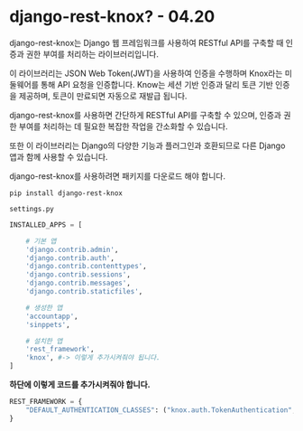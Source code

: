 # django-rest-knox? - 04.20

django-rest-knox는 Django 웹 프레임워크를 사용하여 RESTful API를 구축할 때 인증과 권한 부여를 처리하는 라이브러리입니다.

이 라이브러리는 JSON Web Token(JWT)을 사용하여 인증을 수행하며 Knox라는 미둘웨어를 통해 API 요청을 인증합니다. Know는 세션 기반 인증과 달리 토큰 기반 인증을 제공하며, 토큰이 만료되면 자동으로 재발급 됩니다.

django-rest-knox를 사용하면 간단하게 RESTful API를 구축할 수 있으며, 인증과 권한 부여를 처리하는 데 필요한 복잡한 작업을 간소화할 수  있습니다. 

또한 이 라이브러리는 Django의 다양한 기능과 플러그인과 호환되므로 다른 Django 앱과 함께 사용할 수 있습니다.

django-rest-knox를 사용하려면 패키지를 다운로드 해야 합니다.

```
pip install django-rest-knox
```

`settings.py`

```python
INSTALLED_APPS = [

    # 기본 앱
    'django.contrib.admin',
    'django.contrib.auth',
    'django.contrib.contenttypes',
    'django.contrib.sessions',
    'django.contrib.messages',
    'django.contrib.staticfiles',

    # 생성한 앱
    'accountapp',
    'sinppets',

    # 설치한 앱
    'rest_framework',
    'knox', #-> 이렇게 추가시켜줘야 됩니다.
]
```

**하단에 이렇게 코드를 추가시켜줘야 합니다.**

```python
REST_FRAMEWORK = {
    "DEFAULT_AUTHENTICATION_CLASSES": ("knox.auth.TokenAuthentication",),
}
```